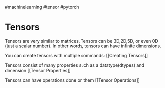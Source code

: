 #machinelearning #tensor #pytorch

# Tensors

Tensors are very similar to matrices. Tensors can be 3D,2D,5D, or even 0D (just a scalar number). In other words, tensors can have infinite dimensions.

You can create tensors with multiple commands: [[Creating Tensors]]

Tensors consist of many properties such as a datatype(dtypes) and dimension
[[Tensor Properties]]

Tensors can have operations done on them [[Tensor Operations]]






